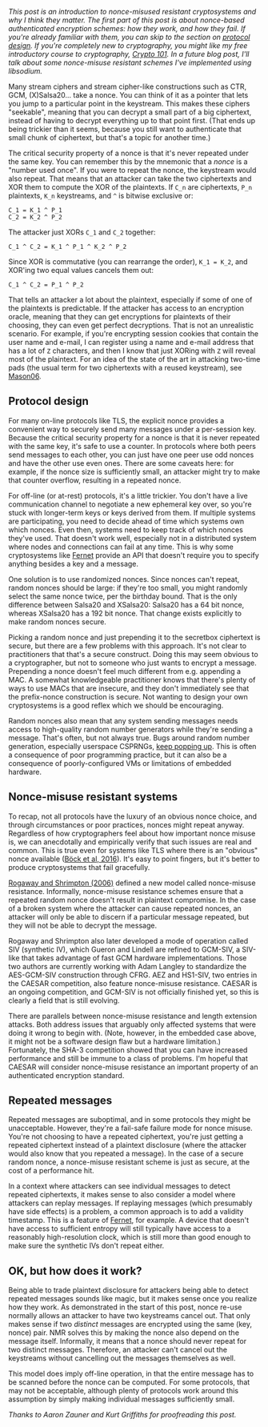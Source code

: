 <!--
.. title: Nonce misuse resistance 101
.. slug: nonce-misuse-resistance-101
.. date: 2016-05-19 12:25:44 UTC-07:00
.. tags: security, crypto
.. category:
.. link:
.. description: An introduction to nonce-misuse resistant cryptosystems
.. type: text
-->

*This post is an introduction to nonce-misused resistant cryptosystems and why
I think they matter. The first part of this post is about nonce-based
authenticated encryption schemes: how they work, and how they fail. If you're
already familiar with them, you can skip to the section on
[protocol design](#proto). If you're completely new to cryptography, you might
like my free introductory course to cryptography, [Crypto 101][c101]. In a
future blog post, I'll talk about some nonce-misuse resistant schemes I've
implemented using libsodium.*

Many stream ciphers and stream cipher-like constructions such as CTR,
GCM, (X)Salsa20... take a nonce. You can think of it as a pointer that lets
you jump to a particular point in the keystream. This makes these ciphers
"seekable", meaning that you can decrypt a small part of a big ciphertext,
instead of having to decrypt everything up to that point first. (That ends up
being trickier than it seems, because you still want to authenticate that
small chunk of ciphertext, but that's a topic for another time.)

The critical security property of a nonce is that it's never repeated under
the same key. You can remember this by the mnemonic that a *nonce* is a
"number used once". If you were to repeat the nonce, the keystream would also
repeat. That means that an attacker can take the two ciphertexts and XOR them
to compute the XOR of the plaintexts. If `C_n` are ciphertexts, `P_n`
plaintexts, `K_n` keystreams, and `^` is bitwise exclusive or:

```
C_1 = K_1 ^ P_1
C_2 = K_2 ^ P_2
```

The attacker just XORs `C_1` and `C_2` together:

```
C_1 ^ C_2 = K_1 ^ P_1 ^ K_2 ^ P_2
```

Since XOR is commutative (you can rearrange the order), `K_1 = K_2`, and
XOR'ing two equal values cancels them out:

```
C_1 ^ C_2 = P_1 ^ P_2
```

That tells an attacker a lot about the plaintext, especially if some of one of
the plaintexts is predictable. If the attacker has access to an encryption
oracle, meaning that they can get encryptions for plaintexts of their
choosing, they can even get perfect decryptions. That is not an unrealistic
scenario. For example, if you're encrypting session cookies that contain the
user name and e-mail, I can register using a name and e-mail address that has
a lot of `Z` characters, and then I know that just XORing with `Z` will reveal
most of the plaintext. For an idea of the state of the art in attacking
two-time pads (the usual term for two ciphertexts with a reused keystream),
see [Mason06][ttp].

<a id="proto">

## Protocol design

For many on-line protocols like TLS, the explicit nonce provides a convenient
way to securely send many messages under a per-session key. Because the
critical security property for a nonce is that it is never repeated with the
same key, it's safe to use a counter. In protocols where both peers send
messages to each other, you can just have one peer use odd nonces and have the
other use even ones. There are some caveats here: for example, if the nonce
size is sufficiently small, an attacker might try to make that counter
overflow, resulting in a repeated nonce.

For off-line (or at-rest) protocols, it's a little trickier. You don't have a
live communication channel to negotiate a new ephemeral key over, so you're
stuck with longer-term keys or keys derived from them. If multiple systems are
participating, you need to decide ahead of time which systems own which
nonces. Even then, systems need to keep track of which nonces they've
used. That doesn't work well, especially not in a distributed system where
nodes and connections can fail at any time. This is why some cryptosystems
like [Fernet][fernet] provide an API that doesn't require you to specify
anything besides a key and a message.

One solution is to use randomized nonces. Since nonces can't repeat, random
nonces should be large: if they're too small, you might randomly select the
same nonce twice, per the birthday bound. That is the only difference between
Salsa20 and XSalsa20: Salsa20 has a 64 bit nonce, whereas XSalsa20 has a 192
bit nonce. That change exists explicitly to make random nonces secure.

Picking a random nonce and just prepending it to the secretbox ciphertext is
secure, but there are a few problems with this approach. It's not clear to
practitioners that that's a secure construct. Doing this may seem obvious to a
cryptographer, but not to someone who just wants to encrypt a
message. Prepending a nonce doesn't feel much different from e.g. appending a
MAC. A somewhat knowledgeable practitioner knows that there's plenty of ways
to use MACs that are insecure, and they don't immediately see that the
prefix-nonce construction is secure. Not wanting to design your own
cryptosystems is a good reflex which we should be encouraging.

Random nonces also mean that any system sending messages needs access to
high-quality random number generators while they're sending a message. That's
often, but not always true. Bugs around random number generation, especially
userspace CSPRNGs, [keep popping up][urandom]. This is often a consequence of
poor programming practice, but it can also be a consequence of
poorly-configured VMs or limitations of embedded hardware.

## Nonce-misuse resistant systems

To recap, not all protocols have the luxury of an obvious nonce choice, and
through circumstances or poor practices, nonces might repeat
anyway. Regardless of how cryptographers feel about how important nonce misuse
is, we can anecdotally and empirically verify that such issues are real and
common. This is true even for systems like TLS where there is an "obvious"
nonce available ([Böck et al, 2016][bock16]). It's easy to point fingers, but
it's better to produce cryptosystems that fail gracefully.

[Rogaway and Shrimpton (2006)][rog06] defined a new model called nonce-misuse
resistance. Informally, nonce-misuse resistance schemes ensure that a repeated
random nonce doesn't result in plaintext compromise. In the case of a broken
system where the attacker can cause repeated nonces, an attacker will only be
able to discern if a particular message repeated, but they will not be able
to decrypt the message.

Rogaway and Shrimpton also later developed a mode of operation called SIV
(synthetic IV), which Gueron and Lindell are refined to GCM-SIV, a SIV-like
that takes advantage of fast GCM hardware implementations. Those two authors
are currently working with Adam Langley to standardize the AES-GCM-SIV
construction through CFRG. AEZ and HS1-SIV, two entries in the CAESAR
competition, also feature nonce-misuse resistance. CAESAR is an ongoing
competition, and GCM-SIV is not officially finished yet, so this is clearly
a field that is still evolving.

There are parallels between nonce-misuse resistance and length extension
attacks. Both address issues that arguably only affected systems that were
doing it wrong to begin with. (Note, however, in the embedded case above, it
might not be a software design flaw but a hardware limitation.) Fortunately,
the SHA-3 competition showed that you can have increased performance and
still be immune to a class of problems. I'm hopeful that CAESAR will consider
nonce-misuse resistance an important property of an authenticated encryption
standard.

## Repeated messages

Repeated messages are suboptimal, and in some protocols they might be
unacceptable. However, they're a fail-safe failure mode for nonce
misuse. You're not choosing to have a repeated ciphertext, you're just getting
a repeated ciphertext instead of a plaintext disclosure (where the attacker
would also know that you repeated a message). In the case of a secure random
nonce, a nonce-misuse resistant scheme is just as secure, at the cost of a
performance hit.

In a context where attackers can see individual messages to detect repeated
ciphertexts, it makes sense to also consider a model where attackers can
replay messages. If replaying messages (which presumably have side effects) is
a problem, a common approach is to add a validity timestamp. This is a feature
of [Fernet][fernet], for example. A device that doesn't have access to
sufficient entropy will still typically have access to a reasonably
high-resolution clock, which is still more than good enough to make sure the
synthetic IVs don't repeat either.

## OK, but how does it work?

Being able to trade plaintext disclosure for attackers being able to detect
repeated messages sounds like magic, but it makes sense once you realize how
they work. As demonstrated in the start of this post, nonce re-use normally
allows an attacker to have two keystreams cancel out. That only makes sense if
two *distinct* messages are encrypted using the same (key, nonce) pair. NMR
solves this by making the nonce also depend on the message itself. Informally,
it means that a nonce should never repeat for two distinct
messages. Therefore, an attacker can't cancel out the keystreams without
cancelling out the messages themselves as well.

This model does imply off-line operation, in that the entire message has to be
scanned before the nonce can be computed. For some protocols, that may not be
acceptable, although plenty of protocols work around this assumption by simply
making individual messages sufficiently small.

*Thanks to Aaron Zauner and Kurt Griffiths for proofreading this post.*

[c101]: https://www.crypto101.io
[ttp]: https://www.cs.jhu.edu/~jason/papers/mason+al.ccs06.pdf
[rog06]: http://web.cs.ucdavis.edu/~rogaway/papers/keywrap.pdf
[siv]: http://web.cs.ucdavis.edu/~rogaway/papers/siv.pdf
[bock16]: https://eprint.iacr.org/2016/475.pdf
[fernet]: https://cryptography.io/en/latest/fernet/
[urandom]: http://sockpuppet.org/blog/2014/02/25/safely-generate-random-numbers/
